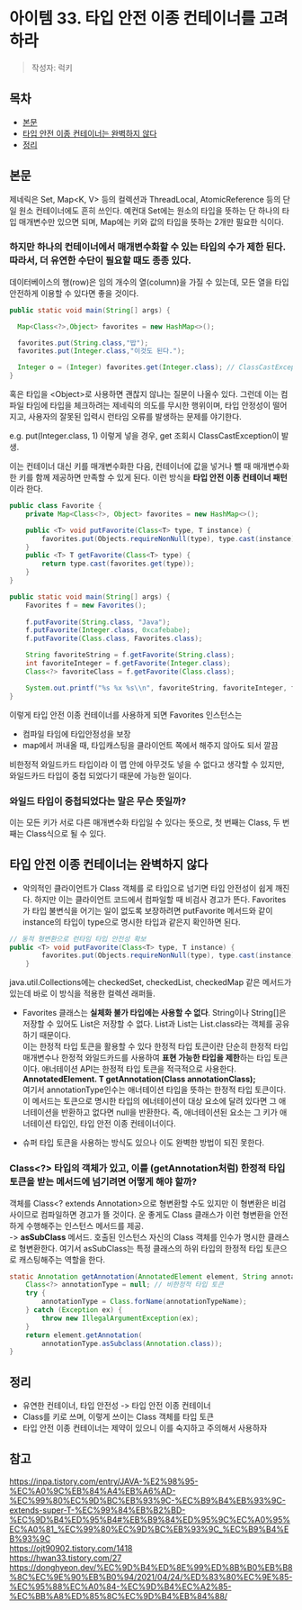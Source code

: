# 아이템 33. 타입 안전 이종 컨테이너를 고려하라

> 작성자: 럭키

## 목차
- [본문](#본문)
- [타입 안전 이종 컨테이너는 완벽하지 않다](#타입-안전-이종-컨테이너는-완벽하지-않다)
- [정리](#정리)

## 본문
제네릭은 Set<E>, Map<K, V> 등의 컬렉션과 ThreadLocal<T>, AtomicReference<T> 등의 단일 원소 컨테이너에도 흔히 쓰인다. 예컨대 Set에는 원소의 타입을 뜻하는 단 하나의 타입 매개변수만 있으면 되며, Map에는 키와 값의 타입을 뜻하는 2개만 필요한 식이다.

### 하지만 하나의 컨테이너에서 매개변수화할 수 있는 타입의 수가 제한 된다. 따라서, 더 유연한 수단이 필요할 때도 종종 있다.
데이터베이스의 행(row)은 임의 개수의 열(column)을 가질 수 있는데, 모든 열을 타입 안전하게 이용할 수 있다면 좋을 것이다.<br>

``` java
public static void main(String[] args) {

  Map<Class<?>,Object> favorites = new HashMap<>();

  favorites.put(String.class,"밥");
  favorites.put(Integer.class,"이것도 된다.");

  Integer o = (Integer) favorites.get(Integer.class); // ClassCastException
}
```
혹은 타입을 \<Object>로 사용하면 괜찮지 않냐는 질문이 나올수 있다. 그런데 이는 컴파일 타임에 타입을 체크하려는 제네릭의 의도를 무시한 행위이며, 타입 안정성이 떨어지고, 사용자의 잘못된 입력시 런타임 오류를 발생하는 문제를 야기한다.

e.g. put(Integer.class, 1) 이렇게 넣을 경우, get 조회시 ClassCastException이 발생. 

이는 컨테이너 대신 키를 매개변수화한 다음, 컨테이너에 값을 넣거나 뺄 때 매개변수화한 키를 함께 제공하면 만족할 수 있게 된다. 이런 방식을 **타입 안전 이종 컨테이너 패턴**이라 한다.
``` java
public class Favorite {
	private Map<Class<?>, Object> favorites = new HashMap<>();

	public <T> void putFavorite(Class<T> type, T instance) {
		favorites.put(Objects.requireNonNull(type), type.cast(instance));
	}
	public <T> T getFavorite(Class<T> type) {
		return type.cast(favorites.get(type));
	}
}

public static void main(String[] args) {
	Favorites f = new Favorites();
	
	f.putFavorite(String.class, "Java");
	f.putFavorite(Integer.class, 0xcafebabe);
	f.putFavorite(Class.class, Favorites.class);

	String favoriteString = f.getFavorite(String.class);
	int favoriteInteger = f.getFavorite(Integer.class);
	Class<?> favoriteClass = f.getFavorite(Class.class);

	System.out.printf("%s %x %s\\n", favoriteString, favoriteInteger, favoriteClass.getName());
}
```
이렇게 타입 안전 이종 컨테이너를 사용하게 되면 Favorites 인스턴스는
- 컴파일 타임에 타입안정성을 보장
- map에서 꺼내올 때, 타입캐스팅을 클라이언트 쪽에서 해주지 않아도 되서 깔끔

비한정적 와일드카드 타입이라 이 맵 안에 아무것도 넣을 수 없다고 생각할 수 있지만, 와일드카드 타입이 중첩 되었다기 때문에 가능한 일이다.

### 와일드 타입이 중첩되었다는 말은 무슨 뜻일까?

이는 모든 키가 서로 다른 매개변수화 타입일 수 있다는 뜻으로, 첫 번째는 Class<String>, 두 번째는 Class<Integer>식으로 될 수 있다.

## 타입 안전 이종 컨테이너는 완벽하지 않다
- 악의적인 클라이언트가 Class 객체를 로 타입으로 넘기면 타입 안전성이 쉽게 깨진다. 하지만 이는 클라이언트 코드에서 컴파일할 때 비검사 경고가 뜬다.
Favorites가 타입 불변식을 어기는 일이 없도록 보장하려면 putFavorite 메서드와 같이 instance의 타입이 type으로 명시한 타입과 같은지 확인하면 된다.
```java
// 동적 형변환으로 런타임 타입 안전성 확보
public <T> void putFavorite(Class<T> type, T instance) {
		favorites.put(Objects.requireNonNull(type), type.cast(instance));
	}
```
java.util.Collections에는 checkedSet, checkedList, checkedMap 같은 메서드가 있는데 바로 이 방식을 적용한 컬렉션 래퍼들.

- Favorites 클래스는 **실체화 불가 타입에는 사용할 수 없다**. String이나 String[]은 저장할 수 있어도 List<String>은 저장할 수 없다. List<String>과 List<Integer>는 List.class라는 객체를 공유하기 때문이다.<br>
이는 한정적 타입 토큰을 활용할 수 있다 한정적 타입 토큰이란 단순히 한정적 타입 매개변수나 한정적 와일드카드를 사용하여 **표현 가능한 타입을 제한**하는 타입 토큰이다.
애너테이션 API는 한정적 타입 토큰을 적극적으로 사용한다.<br>
**AnnotatedElement.<T extends Annotation> T getAnnotation(Class<T> annotationClass);**<br>
여기서 annotationType인수는 애너테이션 타입을 뜻하는 한정적 타입 토큰이다. 이 메서드는 토큰으로 명시한 타입의 에너테이션이 대상 요소에 달려 있다면 그 애너테이션을 반환하고 없다면 null을 반환한다. 즉, 애너테이션된 요소는 그 키가 애너테이션 타입인, 타입 안전 이종 컨테이너이다.
+ 슈퍼 타입 토큰을 사용하는 방식도 있으나 이도 완벽한 방법이 되진 못한다.
### Class<?> 타입의 객체가 있고, 이를 (getAnnotation처럼) 한정적 타입 토큰을 받는 메서드에 넘기려면 어떻게 해야 할까?
객체를 Class<? extends Annotation>으로 형변환할 수도 있지만 이 형변환은 비검사이므로 컴파일하면 경고가 뜰 것이다. 운 좋게도 Class 클래스가 이런 형변환을 안전하게 수행해주는 인스턴스 메서드를 제공.<br>
-> **asSubClass** 메서드. 호출된 인스턴스 자신의 Class 객체를 인수가 명시한 클래스로 형변환한다. 여기서 asSubClass는 특정 클래스의 하위 타입의 한정적 타입 토큰으로 캐스팅해주는 역할을 한다.

```java
static Annotation getAnnotation(AnnotatedElement element, String annotationTypeName) { 
	Class<?> annotationType = null; // 비한정적 타입 토큰
	try {
		annotationType = Class.forName(annotationTypeName);
	} catch (Exception ex) {
		throw new IllegalArgumentException(ex);
	} 
	return element.getAnnotation(
		annotationType.asSubclass(Annotation.class));
}
```



## 정리
- 유연한 컨테이너, 타입 안전성 -> 타입 안전 이종 컨테이너
- Class를 키로 쓰며, 이렇게 쓰이는 Class 객체를 타입 토큰
- 타입 안전 이종 컨테이너는 제약이 있으니 이를 숙지하고 주의해서 사용하자

## 참고
https://inpa.tistory.com/entry/JAVA-%E2%98%95-%EC%A0%9C%EB%84%A4%EB%A6%AD-%EC%99%80%EC%9D%BC%EB%93%9C-%EC%B9%B4%EB%93%9C-extends-super-T-%EC%99%84%EB%B2%BD-%EC%9D%B4%ED%95%B4#%EB%B9%84%ED%95%9C%EC%A0%95%EC%A0%81_%EC%99%80%EC%9D%BC%EB%93%9C_%EC%B9%B4%EB%93%9C<br>
https://ojt90902.tistory.com/1418<br>
https://hwan33.tistory.com/27<br>
https://donghyeon.dev/%EC%9D%B4%ED%8E%99%ED%8B%B0%EB%B8%8C%EC%9E%90%EB%B0%94/2021/04/24/%ED%83%80%EC%9E%85-%EC%95%88%EC%A0%84-%EC%9D%B4%EC%A2%85-%EC%BB%A8%ED%85%8C%EC%9D%B4%EB%84%88/
